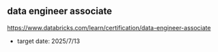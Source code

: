 ## data engineer associate
https://www.databricks.com/learn/certification/data-engineer-associate

- target date: 2025/7/13
